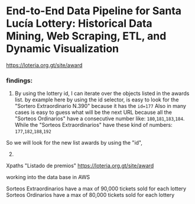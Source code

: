 # End-to-End Data Pipeline for Santa Lucía Lottery: Historical Data Mining, Web Scraping, ETL, and Dynamic Visualization

https://loteria.org.gt/site/award

### findings: 

1. By using the lottery id, I can iterate over the objects listed in the awards list.
by example here by using the id selector, is easy to look for the "Sortero Extraordinario N.390" because it has the `id=177`
Also in many cases is easy to guess what will be the next URL because all the "Sorteos Ordinarios" have a consecutive number like: `180`,`181`,`183`,`184`.
While the "Sorteos Extraordinarios" have these kind of numbers: `177`,`182`,`188`,`192`

So we will look for the new list awards by using the "id", 

2. 


Xpaths "Listado de premios" https://loteria.org.gt/site/award
<a href="/site/award-detail?id=177&amp;sorteo=390&amp;TipoSorteo=Extraordinario"></a>


working into the data base in AWS


Sorteos Extraordinarios have a max of 90,000 tickets sold for each lottery
Sorteos Ordinarios have a max of 80,000 tickets sold for each lottery